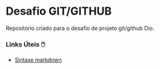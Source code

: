 # Desafio GIT/GITHUB

Repositório criado para o desafio de projeto git/github Dio.

### Links Úteis 🖱️

- [Sintaxe markdown](https://www.markdownguide.org/cheat-sheet/)
